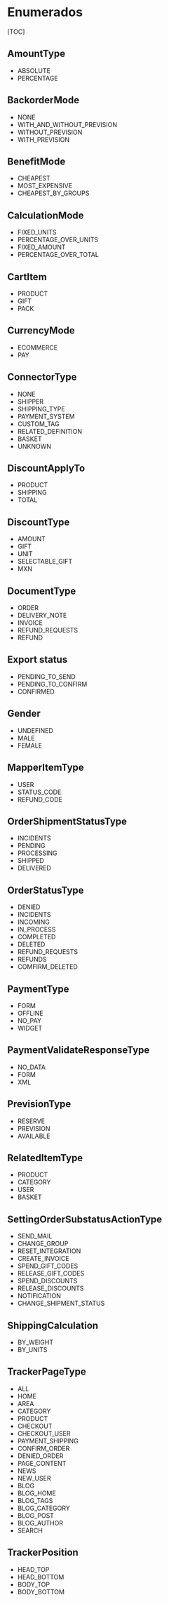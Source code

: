 # Enumerados

[TOC]

## AmountType

- ABSOLUTE
- PERCENTAGE

## BackorderMode

- NONE
- WITH_AND_WITHOUT_PREVISION
- WITHOUT_PREVISION
- WITH_PREVISION

## BenefitMode

- CHEAPEST
- MOST_EXPENSIVE
- CHEAPEST_BY_GROUPS

## CalculationMode

- FIXED_UNITS
- PERCENTAGE_OVER_UNITS
- FIXED_AMOUNT
- PERCENTAGE_OVER_TOTAL

## CartItem

- PRODUCT
- GIFT
- PACK

## CurrencyMode

- ECOMMERCE
- PAY

## ConnectorType

- NONE
- SHIPPER
- SHIPPING_TYPE
- PAYMENT_SYSTEM
- CUSTOM_TAG
- RELATED_DEFINITION
- BASKET
- UNKNOWN

## DiscountApplyTo

- PRODUCT
- SHIPPING
- TOTAL

## DiscountType

- AMOUNT
- GIFT
- UNIT
- SELECTABLE_GIFT
- MXN

## DocumentType

- ORDER
- DELIVERY_NOTE
- INVOICE
- REFUND_REQUESTS
- REFUND

## Export status

- PENDING_TO_SEND
- PENDING_TO_CONFIRM
- CONFIRMED

## Gender

- UNDEFINED
- MALE
- FEMALE

## MapperItemType

- USER
- STATUS_CODE
- REFUND_CODE

## OrderShipmentStatusType

- INCIDENTS
- PENDING
- PROCESSING
- SHIPPED
- DELIVERED

## OrderStatusType

- DENIED
- INCIDENTS
- INCOMING
- IN_PROCESS
- COMPLETED
- DELETED
- REFUND_REQUESTS
- REFUNDS
- COMFIRM_DELETED

## PaymentType

- FORM
- OFFLINE
- NO_PAY
- WIDGET

## PaymentValidateResponseType

- NO_DATA
- FORM
- XML

## PrevisionType

- RESERVE
- PREVISION
- AVAILABLE

## RelatedItemType

- PRODUCT
- CATEGORY
- USER
- BASKET

## SettingOrderSubstatusActionType

- SEND_MAIL
- CHANGE_GROUP
- RESET_INTEGRATION
- CREATE_INVOICE
- SPEND_GIFT_CODES
- RELEASE_GIFT_CODES
- SPEND_DISCOUNTS
- RELEASE_DISCOUNTS
- NOTIFICATION
- CHANGE_SHIPMENT_STATUS

## ShippingCalculation

- BY_WEIGHT
- BY_UNITS

## TrackerPageType

- ALL
- HOME
- AREA
- CATEGORY
- PRODUCT
- CHECKOUT
- CHECKOUT_USER
- PAYMENT_SHIPPING
- CONFIRM_ORDER
- DENIED_ORDER
- PAGE_CONTENT
- NEWS
- NEW_USER
- BLOG
- BLOG_HOME
- BLOG_TAGS
- BLOG_CATEGORY
- BLOG_POST
- BLOG_AUTHOR
- SEARCH

## TrackerPosition

- HEAD_TOP
- HEAD_BOTTOM
- BODY_TOP
- BODY_BOTTOM

